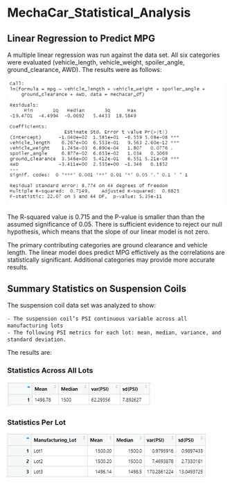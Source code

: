 # MechaCar_Statistical_Analysis
 
## Linear Regression to Predict MPG

A multiple linear regression was run against the data set. All six categories were evaluated (vehicle_length, vehicle_weight, spoiler_angle, ground_clearance, AWD). The results were as follows:

![Linear Regression MPG](/images/lin_regress_mpg.PNG)

The R-squared value is 0.715 and the P-value is smaller than than the assumed significance of 0.05. There is sufficient evidence to reject our null hypothesis, which means that the slope of our linear model is not zero.

The primary contributing categories are ground clearance and vehicle length. The linear model does predict MPG effictively as the correlations are statistically significant. Additional categories may provide more accurate results.

## Summary Statistics on Suspension Coils

The suspension coil data set was analyzed to show:

    - The suspension coil’s PSI continuous variable across all manufacturing lots
    - The following PSI metrics for each lot: mean, median, variance, and standard deviation.

The results are:

### Statistics Across All Lots
![Stats Across Lots](/images/stats_across_lots.PNG)

### Statistics Per Lot
![Stats Across Lots](/images/stats_per_lot.PNG)